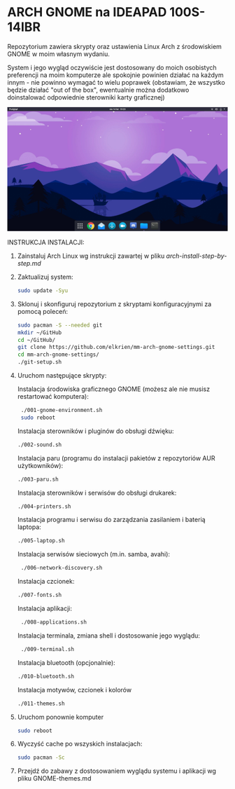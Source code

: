 # ARCH GNOME na IDEAPAD 100S-14IBR

Repozytorium zawiera skrypty oraz ustawienia Linux Arch z środowiskiem GNOME w moim własnym wydaniu. 

System i jego wygląd oczywiście jest dostosowany do moich osobistych preferencji na moim komputerze ale spokojnie powinien działać na każdym innym - nie powinno wymagać to wielu poprawek (obstawiam, że wszystko będzie działać "out of the box", ewentualnie można dodatkowo doinstalować odpowiednie sterowniki karty graficznej)

![](https://github.com/elkrien/mm-arch-gnome-settings/blob/main/Config-files/GNOME-pulpit.png?raw=true)

INSTRUKCJA INSTALACJI:

1. Zainstaluj Arch Linux wg instrukcji zawartej w pliku *arch-install-step-by-step.md*

2. Zaktualizuj system:

   ```sh
   sudo update -Syu
   ```

5. Sklonuj i skonfiguruj repozytorium z skryptami konfiguracyjnymi za pomocą poleceń:

   ```sh
   sudo pacman -S --needed git
   mkdir ~/GitHub
   cd ~/GitHub/
   git clone https://github.com/elkrien/mm-arch-gnome-settings.git
   cd mm-arch-gnome-settings/
   ./git-setup.sh
   ```

4. Uruchom następujące skrypty:

   Instalacja środowiska graficznego GNOME (możesz ale nie musisz restartować komputera):

   ```sh
    ./001-gnome-environment.sh
    sudo reboot
   ```

   Instalacja sterowników i pluginów do obsługi dźwięku:

   ```sh
   ./002-sound.sh
   ```

   Instalacja paru (programu do instalacji pakietów z repozytoriów AUR użytkowników):

   ```sh
   ./003-paru.sh
   ```

   Instalacja sterowników i serwisów do obsługi drukarek:

   ```sh
   ./004-printers.sh
   ```

   Instalacja programu i serwisu do zarządzania zasilaniem i baterią laptopa:

   ```sh
   ./005-laptop.sh
   ```

   Instalacja serwisów sieciowych (m.in. samba, avahi):

   ```sh
    ./006-network-discovery.sh
   ```

   Instalacja czcionek:

   ```sh
   ./007-fonts.sh
   ```

   Instalacja aplikacji:

   ```sh
    ./008-applications.sh
   ```

   Instalacja terminala, zmiana shell i dostosowanie jego wyglądu:

   ```sh
    ./009-terminal.sh
   ```

   Instalacja bluetooth (opcjonalnie):

   ```sh
   ./010-bluetooth.sh
   ```

   Instalacja motywów, czcionek i kolorów

   ```sh
   ./011-themes.sh
   ```

5. Uruchom ponownie komputer

   ```sh
   sudo reboot
   ```

6. Wyczyść cache po wszyskich instalacjach:

   ```sh
   sudo pacman -Sc
   ```

7. Przejdź do zabawy z dostosowaniem wyglądu systemu i aplikacji wg pliku GNOME-themes.md



 
